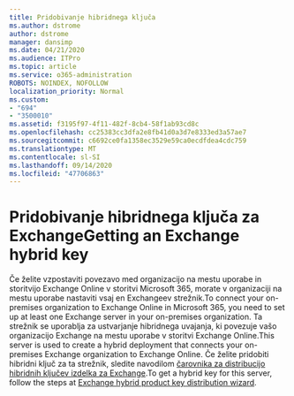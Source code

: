 ```yaml
---
title: Pridobivanje hibridnega ključa
ms.author: dstrome
author: dstrome
manager: dansimp
ms.date: 04/21/2020
ms.audience: ITPro
ms.topic: article
ms.service: o365-administration
ROBOTS: NOINDEX, NOFOLLOW
localization_priority: Normal
ms.custom:
- "694"
- "3500010"
ms.assetid: f3195f97-4f11-482f-8cb4-58f1ab93cd8c
ms.openlocfilehash: cc25383cc3dfa2e8fb41d0a3d7e8333ed3a57ae7
ms.sourcegitcommit: c6692ce0fa1358ec3529e59ca0ecdfdea4cdc759
ms.translationtype: MT
ms.contentlocale: sl-SI
ms.lasthandoff: 09/14/2020
ms.locfileid: "47706863"
---
```

# <a name="getting-an-exchange-hybrid-key"></a><span data-ttu-id="811f2-102">Pridobivanje hibridnega ključa za Exchange</span><span class="sxs-lookup"><span data-stu-id="811f2-102">Getting an Exchange hybrid key</span></span>

<span data-ttu-id="811f2-103">Če želite vzpostaviti povezavo med organizacijo na mestu uporabe in storitvijo Exchange Online v storitvi Microsoft 365, morate v organizaciji na mestu uporabe nastaviti vsaj en Exchangeev strežnik.</span><span class="sxs-lookup"><span data-stu-id="811f2-103">To connect your on-premises organization to Exchange Online in Microsoft 365, you need to set up at least one Exchange server in your on-premises organization.</span></span> <span data-ttu-id="811f2-104">Ta strežnik se uporablja za ustvarjanje hibridnega uvajanja, ki povezuje vašo organizacijo Exchange na mestu uporabe v storitvi Exchange Online.</span><span class="sxs-lookup"><span data-stu-id="811f2-104">This server is used to create a hybrid deployment that connects your on-premises Exchange organization to Exchange Online.</span></span> <span data-ttu-id="811f2-105">Če želite pridobiti hibridni ključ za ta strežnik, sledite navodilom [čarovnika za distribucijo hibridnih ključev izdelka za Exchange](https://aka.ms/hybridkey).</span><span class="sxs-lookup"><span data-stu-id="811f2-105">To get a hybrid key for this server, follow the steps at [Exchange hybrid product key distribution wizard](https://aka.ms/hybridkey).</span></span>
  